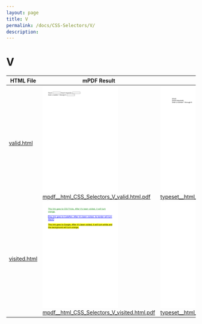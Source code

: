 ```yaml
---
layout: page
title: V
permalink: /docs/CSS-Selectors/V/
description: 
---
```


# V
| HTML File | mPDF Result | typeset.sh Result | PDFreactor Result |
| ------------- | ------------- | ------------- | ------------- |
| [valid.html](/html/CSS%20Selectors/V/valid.html) | ![](mpdf__html_CSS_Selectors_V_valid.html.png) [mpdf__html_CSS_Selectors_V_valid.html.pdf](mpdf__html_CSS_Selectors_V_valid.html.pdf) | ![](typeset__html_CSS_Selectors_V_valid.html.png) [typeset__html_CSS_Selectors_V_valid.html.pdf](typeset__html_CSS_Selectors_V_valid.html.pdf) | ![](pdfreactor__html_CSS_Selectors_V_valid.html.png) [pdfreactor__html_CSS_Selectors_V_valid.html.pdf](pdfreactor__html_CSS_Selectors_V_valid.html.pdf) |
| [visited.html](/html/CSS%20Selectors/V/visited.html) | ![](mpdf__html_CSS_Selectors_V_visited.html.png) [mpdf__html_CSS_Selectors_V_visited.html.pdf](mpdf__html_CSS_Selectors_V_visited.html.pdf) | ![](typeset__html_CSS_Selectors_V_visited.html.png) [typeset__html_CSS_Selectors_V_visited.html.pdf](typeset__html_CSS_Selectors_V_visited.html.pdf) | ![](pdfreactor__html_CSS_Selectors_V_visited.html.png) [pdfreactor__html_CSS_Selectors_V_visited.html.pdf](pdfreactor__html_CSS_Selectors_V_visited.html.pdf) |
